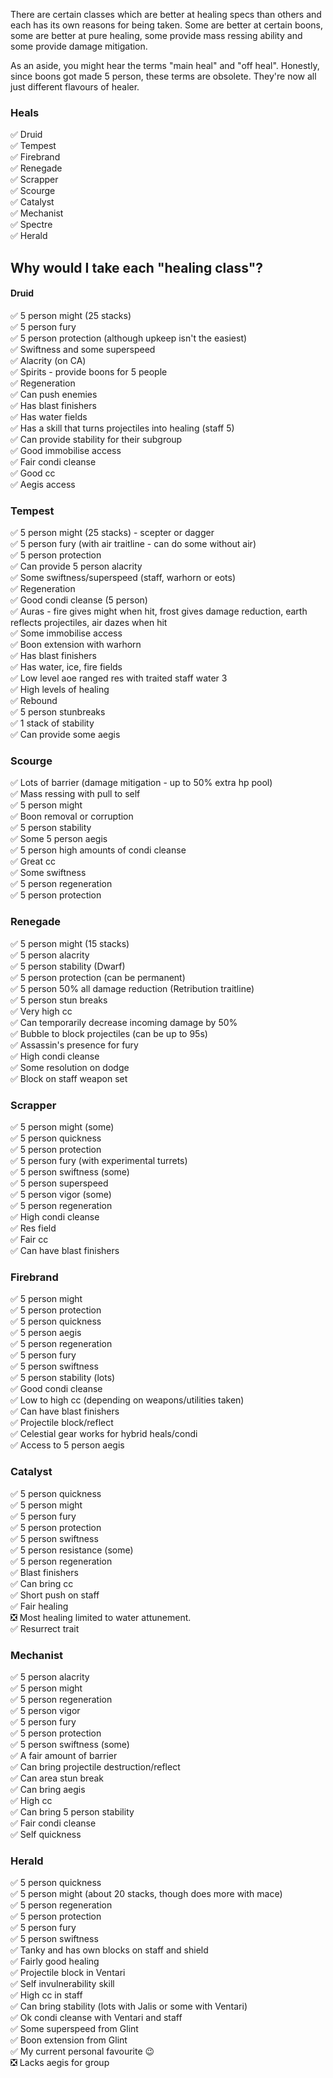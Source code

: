 There are certain classes which are better at healing specs than others
and each has its own reasons for being taken. Some are better at certain
boons, some are better at pure healing, some provide mass ressing
ability and some provide damage mitigation.

As an aside, you might hear the terms "main heal" and "off heal".
Honestly, since boons got made 5 person, these terms are obsolete.
They're now all just different flavours of healer.

### Heals

:white_check_mark: Druid  
:white_check_mark: Tempest  
:white_check_mark: Firebrand  
:white_check_mark: Renegade  
:white_check_mark: Scrapper  
:white_check_mark: Scourge  
:white_check_mark: Catalyst  
:white_check_mark: Mechanist  
:white_check_mark: Spectre  
:white_check_mark: Herald

## Why would I take each "healing class"?

#### Druid

:white_check_mark: 5 person might (25 stacks)  
:white_check_mark: 5 person fury  
:white_check_mark: 5 person protection (although upkeep isn't the easiest)  
:white_check_mark: Swiftness and some superspeed  
:white_check_mark: Alacrity (on CA)  
:white_check_mark: Spirits - provide boons for 5 people  
:white_check_mark: Regeneration  
:white_check_mark: Can push enemies  
:white_check_mark: Has blast finishers  
:white_check_mark: Has water fields  
:white_check_mark: Has a skill that turns projectiles into healing (staff 5)  
:white_check_mark: Can provide stability for their subgroup  
:white_check_mark: Good immobilise access  
:white_check_mark: Fair condi cleanse  
:white_check_mark: Good cc  
:white_check_mark: Aegis access

### Tempest

:white_check_mark: 5 person might (25 stacks) - scepter or dagger  
:white_check_mark: 5 person fury (with air traitline - can do some without air)  
:white_check_mark: 5 person protection  
:white_check_mark: Can provide 5 person alacrity  
:white_check_mark: Some swiftness/superspeed (staff, warhorn or eots)  
:white_check_mark: Regeneration  
:white_check_mark: Good condi cleanse (5 person)  
:white_check_mark: Auras - fire gives might when hit, frost gives damage reduction, earth reflects projectiles, air dazes when hit  
:white_check_mark: Some immobilise access  
:white_check_mark: Boon extension with warhorn  
:white_check_mark: Has blast finishers  
:white_check_mark: Has water, ice, fire fields  
:white_check_mark: Low level aoe ranged res with traited staff water 3  
:white_check_mark: High levels of healing  
:white_check_mark: Rebound  
:white_check_mark: 5 person stunbreaks  
:white_check_mark: 1 stack of stability  
:white_check_mark: Can provide some aegis

### Scourge

:white_check_mark: Lots of barrier (damage mitigation - up to 50% extra hp pool)  
:white_check_mark: Mass ressing with pull to self  
:white_check_mark: 5 person might  
:white_check_mark: Boon removal or corruption  
:white_check_mark: 5 person stability  
:white_check_mark: Some 5 person aegis  
:white_check_mark: 5 person high amounts of condi cleanse  
:white_check_mark: Great cc  
:white_check_mark: Some swiftness  
:white_check_mark: 5 person regeneration  
:white_check_mark: 5 person protection

### Renegade

:white_check_mark: 5 person might (15 stacks)  
:white_check_mark: 5 person alacrity  
:white_check_mark: 5 person stability (Dwarf)  
:white_check_mark: 5 person protection (can be permanent)  
:white_check_mark: 5 person 50% all damage reduction (Retribution traitline)  
:white_check_mark: 5 person stun breaks  
:white_check_mark: Very high cc  
:white_check_mark: Can temporarily decrease incoming damage by 50%  
:white_check_mark: Bubble to block projectiles (can be up to 95s)  
:white_check_mark: Assassin's presence for fury  
:white_check_mark: High condi cleanse  
:white_check_mark: Some resolution on dodge  
:white_check_mark: Block on staff weapon set

### Scrapper

:white_check_mark: 5 person might (some)  
:white_check_mark: 5 person quickness  
:white_check_mark: 5 person protection  
:white_check_mark: 5 person fury (with experimental turrets)  
:white_check_mark: 5 person swiftness (some)  
:white_check_mark: 5 person superspeed  
:white_check_mark: 5 person vigor (some)  
:white_check_mark: 5 person regeneration  
:white_check_mark: High condi cleanse  
:white_check_mark: Res field  
:white_check_mark: Fair cc  
:white_check_mark: Can have blast finishers

### Firebrand

:white_check_mark: 5 person might  
:white_check_mark: 5 person protection  
:white_check_mark: 5 person quickness  
:white_check_mark: 5 person aegis  
:white_check_mark: 5 person regeneration  
:white_check_mark: 5 person fury  
:white_check_mark: 5 person swiftness  
:white_check_mark: 5 person stability (lots)  
:white_check_mark: Good condi cleanse  
:white_check_mark: Low to high cc (depending on weapons/utilities taken)  
:white_check_mark: Can have blast finishers  
:white_check_mark: Projectile block/reflect  
:white_check_mark: Celestial gear works for hybrid heals/condi  
:white_check_mark: Access to 5 person aegis

### Catalyst

:white_check_mark: 5 person quickness  
:white_check_mark: 5 person might  
:white_check_mark: 5 person fury  
:white_check_mark: 5 person protection  
:white_check_mark: 5 person swiftness  
:white_check_mark: 5 person resistance (some)  
:white_check_mark: 5 person regeneration  
:white_check_mark: Blast finishers  
:white_check_mark: Can bring cc  
:white_check_mark: Short push on staff  
:white_check_mark: Fair healing  
:negative_squared_cross_mark: Most healing limited to water attunement.  
:white_check_mark: Resurrect trait

### Mechanist

:white_check_mark: 5 person alacrity  
:white_check_mark: 5 person might  
:white_check_mark: 5 person regeneration  
:white_check_mark: 5 person vigor  
:white_check_mark: 5 person fury  
:white_check_mark: 5 person protection  
:white_check_mark: 5 person swiftness (some)  
:white_check_mark: A fair amount of barrier  
:white_check_mark: Can bring projectile destruction/reflect  
:white_check_mark: Can area stun break  
:white_check_mark: Can bring aegis  
:white_check_mark: High cc  
:white_check_mark: Can bring 5 person stability  
:white_check_mark: Fair condi cleanse  
:white_check_mark: Self quickness

### Herald

:white_check_mark: 5 person quickness  
:white_check_mark: 5 person might (about 20 stacks, though does more with mace)  
:white_check_mark: 5 person regeneration  
:white_check_mark: 5 person protection  
:white_check_mark: 5 person fury  
:white_check_mark: 5 person swiftness  
:white_check_mark: Tanky and has own blocks on staff and shield  
:white_check_mark: Fairly good healing  
:white_check_mark: Projectile block in Ventari  
:white_check_mark: Self invulnerability skill  
:white_check_mark: High cc in staff  
:white_check_mark: Can bring stability (lots with Jalis or some with Ventari)  
:white_check_mark: Ok condi cleanse with Ventari and staff  
:white_check_mark: Some superspeed from Glint  
:white_check_mark: Boon extension from Glint  
:white_check_mark: My current personal favourite :wink:  
:negative_squared_cross_mark: Lacks aegis for group
